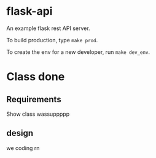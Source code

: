 # flask-api
An example flask rest API server.

To build production, type `make prod`.

To create the env for a new developer, run `make dev_env`.

# Class done

## Requirements
Show class wassuppppp


## design 
we coding rn

